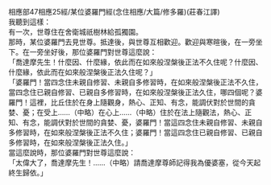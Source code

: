 相應部47相應25經/某位婆羅門經(念住相應/大篇/修多羅)(莊春江譯)  
我聽到這樣：  
有一次，世尊住在舍衛城祇樹林給孤獨園。  
那時，某位婆羅門去見世尊。抵達後，與世尊互相歡迎。歡迎與寒暄後，在一旁坐下。在一旁坐好後，那位婆羅門對世尊這麼說：  
「喬達摩先生！什麼因、什麼緣，依此而在如來般涅槃後正法不久住呢？什麼因、什麼緣，依此而在如來般涅槃後正法久住呢？」  
「婆羅門！當四念住未親自修習、未親自多修習時，在如來般涅槃後正法不久住，當四念住已親自修習、已親自多修習時，在如來般涅槃後正法久住，哪四個呢？婆羅門！這裡，比丘住於在身上隨觀身，熱心、正知、有念，能調伏對於世間的貪婪、憂；在受上……（中略）在心上……（中略）住於在法上隨觀法，熱心、正知、有念，能調伏對於世間的貪婪、憂，婆羅門！當這四念住未親自修習、未親自多修習時，在如來般涅槃後正法不久住；婆羅門！當這四念住已親自修習、已親自多修習時，在如來般涅槃後正法久住。」  
當這麼說時，那位婆羅門對世尊這麼說：  
「太偉大了，喬達摩先生！……（中略）請喬達摩尊師記得我為優婆塞，從今天起終生歸依。」  
  
  
